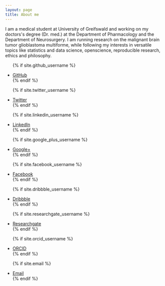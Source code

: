 ```yaml
---
layout: page
title: About me
---
```


I am a medical student at University of Greifswald and working on my doctors's degree (Dr. med.) at the Department of Pharmacology and the Department of Neurosurgery.  I am running research on the malignant brain tumor glioblastoma multiforme, while following my interests in versatile topics like statistics and data science, openscience, reproducible research, ethics and philosophy.

<ul>

  {% if site.github_username %}
  <li>
    <a href="https://github.com/{{ site.github_username }}" class="icon fa-github">
      <span class="label">GitHub</span>
    </a>
  </li>
  {% endif %}

  {% if site.twitter_username %}
  <li>
    <a href="https://twitter.com/{{ site.twitter_username }}" class="icon fa-twitter">
      <span class="label">Twitter</span>
    </a>
  </li>
  {% endif %}

  {% if site.linkedin_username %}
  <li>
    <a href="https://linkedin.com/in/{{ site.linkedin_username }}" class="icon fa-linkedin">
      <span class="label">LinkedIn</span>
    </a>
  </li>
  {% endif %}

  {% if site.google_plus_username %}
  <li>
    <a href="https://plus.google.com/{{ site.google_plus_username }}" class="icon fa-google-plus">
      <span class="label">Google+</span>
    </a>
  </li>
  {% endif %}

  {% if site.facebook_username %}
  <li>
    <a href="https://www.facebook.com/{{ site.facebook_username }}" class="icon fa-facebook">
      <span class="label">Facebook</span>
    </a>
  </li>
  {% endif %}

  {% if site.dribbble_username %}
  <li>
    <a href="#" class="icon ai-researchgate">
      <span class="label">Dribbble</span>
    </a>
  </li>
  {% endif %}

  {% if site.researchgate_username %}
  <li>
    <a href="https://www.researchgate.net/profile/{{ site.researchgate_username }}" class="icon icon-ai ai-researchgate">
      <span class="label">Researchgate</span>
    </a>
  </li>
  {% endif %}

  {% if site.orcid_username %}
  <li>
    <a href="http://orcid.org/{{ site.orcid_username }}" class="icon icon-ai ai-orcid">
      <span class="label">ORCID</span>
    </a>
  </li>
  {% endif %}

  {% if site.email %}
  <li>
    <a href="mailto:{{ site.email }}" class="icon fa-envelope-o">
      <span class="label">Email</span>
    </a>
  </li>
  {% endif %}
</ul>
